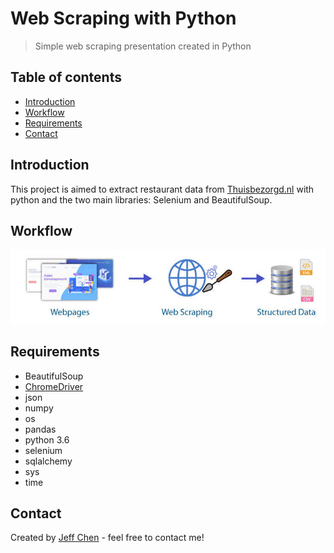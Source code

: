 # Web Scraping with Python
> Simple web scraping presentation created in Python

## Table of contents
* [Introduction](#introduction)
* [Workflow](#workflow)
* [Requirements](#requirements)
* [Contact](#contact)

## Introduction
This project is aimed to extract restaurant data from [Thuisbezorgd.nl](https://www.thuisbezorgd.nl/en/)
with python and the two main libraries: Selenium and BeautifulSoup.

## Workflow
![alt text](img/work_flow.jpg)

## Requirements
* BeautifulSoup
* [ChromeDriver](https://chromedriver.chromium.org/downloads)
* json
* numpy
* os
* pandas
* python 3.6
* selenium
* sqlalchemy
* sys
* time

## Contact
Created by [Jeff Chen](mailto:jeff73511@msn.com) - feel free to contact me!

